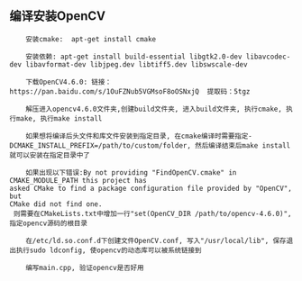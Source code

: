 
## 编译安装OpenCV

        安装cmake:  apt-get install cmake

        安装依赖: apt-get install build-essential libgtk2.0-dev libavcodec-dev libavformat-dev libjpeg.dev libtiff5.dev libswscale-dev

        下载OpenCV4.6.0: 链接：https://pan.baidu.com/s/1OuFZNub5VGMsoF8oOSNxjQ  提取码：5tgz

        解压进入opencv4.6.0文件夹,创建build文件夹, 进入build文件夹, 执行cmake, 执行make, 执行make install
        
        如果想将编译后头文件和库文件安装到指定目录, 在cmake编译时需要指定-DCMAKE_INSTALL_PREFIX=/path/to/custom/folder, 然后编译结束后make install就可以安装在指定目录中了
        
        如果出现以下错误:By not providing "FindOpenCV.cmake" in CMAKE_MODULE_PATH this project has
    asked CMake to find a package configuration file provided by "OpenCV", but
    CMake did not find one.
     则需要在CMakeLists.txt中增加一行"set(OpenCV_DIR /path/to/opencv-4.6.0)", 指定opencv源码的根目录
    
        在/etc/ld.so.conf.d下创建文件OpenCV.conf, 写入"/usr/local/lib", 保存退出执行sudo ldconfig, 使opencv的动态库可以被系统链接到
    
        编写main.cpp, 验证opencv是否好用
